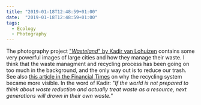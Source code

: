 ```yaml
---
title: "2019-01-18T12:48:59+01:00"
date:  "2019-01-18T12:48:59+01:00"
tags:
  - Ecology
  - Photography
---
```


The photography project ["*Wasteland*" by Kadir van Lohuizen](https://www.noorimages.com/lok-wasteland) contains some very powerful images of large cities and how they manage their waste. I think that the waste managment and recycling process has been going on too much in the background, and the only way out is to reduce our trash. See also [this article in the Financial Times](https://www.ft.com/content/360e2524-d71a-11e8-a854-33d6f82e62f8) on why the recycling system became more visible. In the word of Kadir: "*If the world is not prepared to think about waste reduction and actually treat waste as a resource, next generations will drown in their own waste.*"
